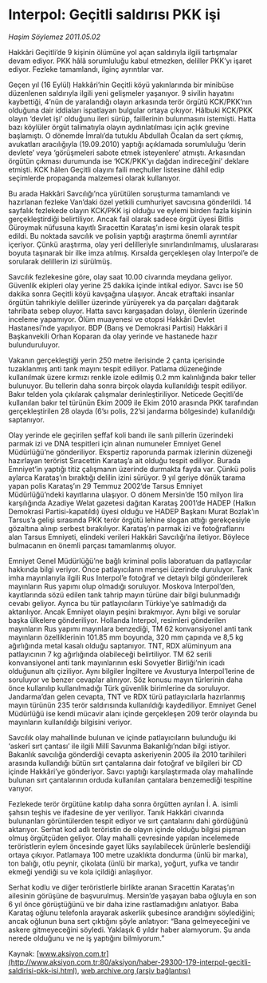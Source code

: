# Interpol: Geçitli saldırısı PKK işi

*Haşim Söylemez 2011.05.02*

<font class="agenda2NewsSpot">
 Hakkâri Geçitli’de 9 kişinin ölümüne yol açan saldırıyla ilgili tartışmalar devam ediyor. PKK hâlâ sorumluluğu kabul etmezken, deliller PKK’yı işaret ediyor. Fezleke tamamlandı, ilginç ayrıntılar var.
</font>
<font class="newsDetail">
 <p>
 </p>
 <p class="MsoNormal">
  Geçen yıl (16 Eylül) Hakkâri’nin Geçitli köyü yakınlarında bir minibüse düzenlenen saldırıyla ilgili yeni gelişmeler yaşanıyor. 9 sivilin hayatını kaybettiği, 4’nün de yaralandığı olayın arkasında terör örgütü KCK/PKK’nın olduğuna dair iddiaları ispatlayan bulgular ortaya çıkıyor. Hâlbuki KCK/PKK olayın ‘devlet işi’ olduğunu ileri sürüp, faillerinin bulunmasını istemişti. Hatta bazı köylüler örgüt talimatıyla olayın aydınlatılması için açlık grevine başlamıştı. O dönemde İmralı’da tutuklu Abdullah Öcalan da sert çıkmış, avukatları aracılığıyla (19.09.2010) yaptığı açıklamada sorumluluğu ‘derin devlete’ veya ‘görüşmeleri sabote etmek isteyenlere’ atmıştı. Arkasından örgütün çıkması durumunda ise ‘KCK/PKK’yı dağdan indireceğini’ deklare etmişti. KCK hâlen Geçitli olayını faili meçhuller listesine dâhil edip seçimlerde propaganda malzemesi olarak kullanıyor.
 </p>
 <p class="MsoNormal">
  Bu arada Hakkâri Savcılığı’nca yürütülen soruşturma tamamlandı ve hazırlanan fezleke Van’daki özel yetkili cumhuriyet savcısına gönderildi. 14 sayfalık fezlekede olayın KCK/PKK işi olduğu ve eylemi birden fazla kişinin gerçekleştirdiği belirtiliyor. Ancak fail olarak sadece örgüt üyesi Bitlis Güroymak nüfusuna kayıtlı Sıracettin Karataş’ın ismi kesin olarak tespit edildi. Bu noktada savcılık ve polisin yaptığı araştırma önemli ayrıntılar içeriyor. Çünkü araştırma, olay yeri delilleriyle sınırlandırılmamış, uluslararası boyuta taşınarak bir ilke imza atılmış. Kırsalda gerçekleşen olay Interpol’e de sorularak delillerin izi sürülmüş.
 </p>
 <p class="MsoNormal">
  Savcılık fezlekesine göre, olay saat 10.00 civarında meydana geliyor. Güvenlik ekipleri olay yerine 25 dakika içinde intikal ediyor. Savcı ise 50 dakika sonra Geçitli köyü kavşağına ulaşıyor. Ancak etraftaki insanlar örgütün tahrikiyle deliller üzerinde yürüyerek ya da parçaları dağıtarak tahribata sebep oluyor. Hatta savcı kargaşadan dolayı, ölenlerin üzerinde inceleme yapamıyor. Ölüm muayenesi ve otopsi Hakkâri Devlet Hastanesi’nde yapılıyor. BDP (Barış ve Demokrasi Partisi) Hakkâri il Başkanvekili Orhan Koparan da olay yerinde ve hastanede hazır bulunduruluyor.
 </p>
 <p class="MsoNormal">
  Vakanın gerçekleştiği yerin 250 metre ilerisinde 2 çanta içerisinde tuzaklanmış anti tank mayını tespit ediliyor. Patlama düzeneğinde kullanılmak üzere kırmızı renkle izole edilmiş 0.2 mm kalınlığında bakır teller bulunuyor. Bu tellerin daha sonra birçok olayda kullanıldığı tespit ediliyor. Bakır telden yola çıkılarak çalışmalar derinleştiriliyor. Neticede Geçitli’de kullanılan bakır tel türünün Ekim 2009 ile Ekim 2010 arasında PKK tarafından gerçekleştirilen 28 olayda (6’sı polis, 22’si jandarma bölgesinde) kullanıldığı saptanıyor.
 </p>
 <p class="MsoNormal">
  Olay yerinde ele geçirilen şeffaf koli bandı ile sarılı pillerin üzerindeki parmak izi ve DNA tespitleri için alınan numuneler Emniyet Genel Müdürlüğü’ne gönderiliyor. Ekspertiz raporunda parmak izlerinin düzeneği hazırlayan terörist Sıracettin Karataş’a ait olduğu tespit ediliyor. Burada Emniyet’in yaptığı titiz çalışmanın üzerinde durmakta fayda var. Çünkü polis aylarca Karataş’ın bıraktığı delilin izini sürüyor. 9 yıl geriye dönük tarama yapan polis Karataş’ın 29 Temmuz 2002’de Tarsus Emniyet Müdürlüğü’ndeki kayıtlarına ulaşıyor. O dönem Mersin’de 150 milyon lira karşılığında Azadiye Welat gazetesi dağıtan Karataş 2001’de HADEP (Halkın Demokrasi Partisi-kapatıldı) üyesi olduğu ve HADEP Başkanı Murat Bozlak’ın Tarsus’a gelişi sırasında PKK terör örgütü lehine slogan attığı gerekçesiyle gözaltına alınıp serbest bırakılıyor. Karataş’ın parmak izi ve fotoğraflarını alan Tarsus Emniyeti, elindeki verileri Hakkâri Savcılığı’na iletiyor. Böylece bulmacanın en önemli parçası tamamlanmış oluyor.
 </p>
 <p class="MsoNormal">
  Emniyet Genel Müdürlüğü’ne bağlı kriminal polis laboratuarı da patlayıcılar hakkında bilgi veriyor. Önce patlayıcıların menşei üzerinde duruluyor. Tank imha mayınlarıyla ilgili Rus Interpol’e fotoğraf ve detaylı bilgi gönderilerek mayınların Rus yapımı olup olmadığı soruluyor. Moskova Interpol’den, kayıtlarında sözü edilen tank tahrip mayın türüne dair bilgi bulunmadığı cevabı geliyor. Ayrıca bu tür patlayıcıların Türkiye’ye satılmadığı da aktarılıyor. Ancak Emniyet olayın peşini bırakmıyor. Aynı bilgi ve sorular başka ülkelere gönderiliyor. Hollanda Interpol, resimleri gönderilen mayınların Rus yapımı mayınlara benzediği, TM 62 konvansiyonel anti tank mayınların özelliklerinin 101.85 mm boyunda, 320 mm çapında ve 8,5 kg ağırlığında metal kasalı olduğu saptanıyor. TNT, RDX alüminyum ana patlayıcının 7 kg ağırlığında olabileceği belirtiliyor. TM 62 serili konvansiyonel anti tank mayınlarının eski Sovyetler Birliği’nin icadı olduğunun altı çiziliyor. Aynı bilgiler İngiltere ve Avusturya Interpol’lerine de soruluyor ve benzer cevaplar alınıyor. Söz konusu mayın türlerinin daha önce kullanılıp kullanılmadığı Türk güvenlik birimlerine da soruluyor. Jandarma’dan gelen cevapta, TNT ve RDX türü patlayıcılarla hazırlanmış mayın türünün 235 terör saldırısında kullanıldığı kaydediliyor. Emniyet Genel Müdürlüğü ise kendi mücavir alanı içinde gerçekleşen 209 terör olayında bu mayınların kullanıldığı bilgisini veriyor.
 </p>
 <p class="MsoNormal">
  Savcılık olay mahallinde bulunan ve içinde patlayıcıların bulunduğu iki ‘askerî sırt çantası’ ile ilgili Millî Savunma Bakanlığı’ndan bilgi istiyor. Bakanlık savcılığa gönderdiği cevapta askeriyenin 2005 ila 2010 tarihileri arasında kullandığı bütün sırt çantalarına dair fotoğraf ve bilgileri bir CD içinde Hakkâri’ye gönderiyor. Savcı yaptığı karşılaştırmada olay mahallinde bulunan sırt çantalarının orduda kullanılan çantalara benzemediği tespitine varıyor.
 </p>
 <p class="MsoNormal">
  Fezlekede terör örgütüne katılıp daha sonra örgütten ayrılan İ. A. isimli şahsın teşhis ve ifadesine de yer veriliyor. Tanık Hakkâri civarında bulunanları görüntülerden tespit ediyor ve sırt çantalarını dahi gördüğünü aktarıyor. Serhat kod adlı teröristin de olayın içinde olduğu bilgisi pişman olmuş örgütçüden geliyor. Olay mahalli çevresinde yapılan incelemede teröristlerin eylem öncesinde gayet lüks sayılabilecek ürünlerle beslendiği ortaya çıkıyor. Patlamaya 100 metre uzaklıkta dondurma (ünlü bir marka), ton balığı, otlu peynir, çikolata (ünlü bir marka), yoğurt, yufka ve tandır ekmeği yendiği su ve kola içildiği anlaşılıyor.
 </p>
 <p class="MsoNormal">
  Serhat kodlu ve diğer teröristlerle birlikte aranan Sıracettin Karataş’ın ailesinin görüşüne de başvurulmuş. Mersin’de yaşayan baba oğluyla en son 6 yıl önce görüştüğünü ve bir daha izine rastlamadığını anlatıyor. Baba Karataş oğlunu telefonla arayarak askerlik şubesince arandığını söylediğini; ancak oğlunun buna sert çıktığını şöyle anlatıyor: “Bana gelmeyeceğini ve askere gitmeyeceğini söyledi. Yaklaşık 6 yıldır haber alamıyorum. Şu anda nerede olduğunu ve ne iş yaptığını bilmiyorum.”
 </p>
 <p>
 </p>
</font>

Kaynak: [www.aksiyon.com.tr](http://www.aksiyon.com.tr:80/aksiyon/haber-29300-179-interpol-gecitli-saldirisi-pkk-isi.html), [web.archive.org (arşiv bağlantısı)](http://web.archive.org/web/20110820145641/http://www.aksiyon.com.tr:80/aksiyon/haber-29300-179-interpol-gecitli-saldirisi-pkk-isi.html)
